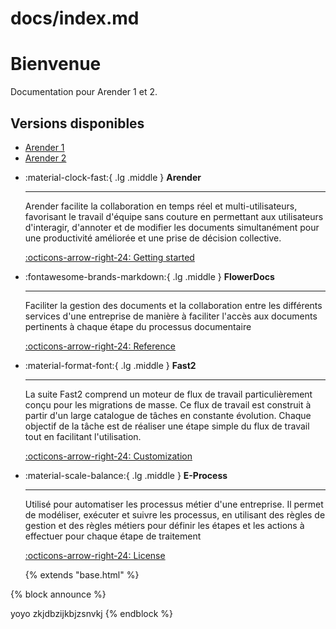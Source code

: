 # docs/index.md

# Bienvenue

Documentation pour Arender 1 et 2.

## Versions disponibles

<!-- - [Arender 1](/arender-1/)
- [Arender 2](/arender-2/) -->

- [Arender 1](../arender-1/)
- [Arender 2](../arender-2/)

<div class="grid cards" markdown>

-   :material-clock-fast:{ .lg .middle } __Arender__

    ---

    Arender facilite la collaboration en temps réel et multi-utilisateurs, favorisant le travail d'équipe sans couture en permettant aux utilisateurs d'interagir, d'annoter et de modifier les documents simultanément pour une productivité améliorée et une prise de décision collective.

    [:octicons-arrow-right-24: Getting started](../arender-1/)

-   :fontawesome-brands-markdown:{ .lg .middle } __FlowerDocs__

    ---

    Faciliter la gestion des documents et la collaboration entre les différents services d'une entreprise de manière à faciliter l'accès aux documents pertinents à chaque étape du processus documentaire

    [:octicons-arrow-right-24: Reference](../arender-2/)

-   :material-format-font:{ .lg .middle } __Fast2__

    ---

     La suite Fast2 comprend un moteur de flux de travail particulièrement conçu pour les migrations de masse. Ce flux de travail est construit à partir d'un large catalogue de tâches en constante évolution. Chaque objectif de la tâche est de réaliser une étape simple du flux de travail tout en facilitant l'utilisation.

    [:octicons-arrow-right-24: Customization](../arender-2/)

-   :material-scale-balance:{ .lg .middle } __E-Process__

    ---

    Utilisé pour automatiser les processus métier d'une entreprise. Il permet de modéliser, exécuter et suivre les processus, en utilisant des règles de gestion et des règles métiers pour définir les étapes et les actions à effectuer pour chaque étape de traitement

    [:octicons-arrow-right-24: License](../arender-2/)

    {% extends "base.html" %}

{% block announce %}
  <!-- Add announcement here, including arbitrary HTML -->

  yoyo
  zkjdbzijkbjzsnvkj
{% endblock %}


</div>
